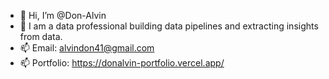 - 👋 Hi, I’m @Don-Alvin
- 👀 I am a data professional building data pipelines and extracting insights from data.
- 📫 Email: alvindon41@gmail.com
- 📫 Portfolio: https://donalvin-portfolio.vercel.app/

<!---
Don-Alvin/Don-Alvin is a ✨ special ✨ repository because its `README.md` (this file) appears on your GitHub profile.
You can click the Preview link to take a look at your changes.
--->
